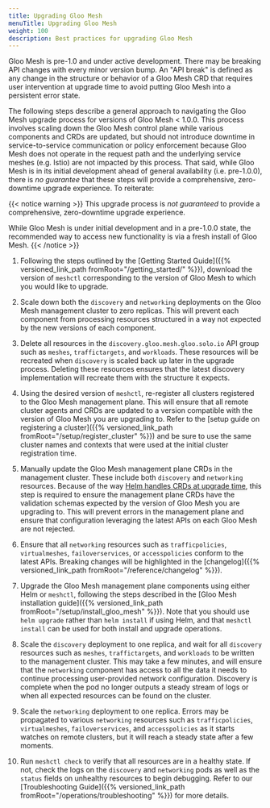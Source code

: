 ```yaml
---
title: Upgrading Gloo Mesh
menuTitle: Upgrading Gloo Mesh
weight: 100
description: Best practices for upgrading Gloo Mesh
---
```


Gloo Mesh is pre-1.0 and under active development. There may be breaking API changes with every minor version bump.
An "API break" is defined as any change in the structure or behavior of a Gloo Mesh CRD that requires user intervention
at upgrade time to avoid putting Gloo Mesh into a persistent error state.

The following steps describe a general approach to navigating the Gloo Mesh upgrade process for versions of Gloo Mesh
< 1.0.0. This process involves scaling down the Gloo Mesh control plane while various components and CRDs are updated,
but should not introduce downtime in service-to-service communication or policy enforcement because Gloo Mesh does not
operate in the request path and the underlying service meshes (e.g. Istio) are not impacted by this process. That said,
while Gloo Mesh is in its initial development ahead of general availability (i.e. pre-1.0.0), there is *no guarantee*
that these steps will provide a comprehensive, zero-downtime upgrade experience. To reiterate:

{{< notice warning >}}
This upgrade process is *not guaranteed* to provide a comprehensive, zero-downtime upgrade experience.

While Gloo Mesh is under initial development and in a pre-1.0.0 state, the recommended way to access new functionality
is via a fresh install of Gloo Mesh.
{{< /notice >}}

1. Following the steps outlined by the [Getting Started Guide]({{% versioned_link_path fromRoot="/getting_started/" %}}),
download the version of `meshctl` corresponding to the version of Gloo Mesh to which you would like to upgrade.

1. Scale down both the `discovery` and `networking` deployments on the Gloo Mesh management cluster to zero replicas.
This will prevent each component from processing resources structured in a way not expected by the new versions of each
component.

1. Delete all resources in the `discovery.gloo.mesh.gloo.solo.io` API group such as `meshes`, `traffictargets`, and `workloads`.
These resources will be recreated when `discovery` is scaled back up later in the upgrade process. Deleting these
resources ensures that the latest discovery implementation will recreate them with the structure it expects. 

1. Using the desired version of `meshctl`, re-register all clusters registered to the Gloo Mesh management plane. This
will ensure that all remote cluster agents and CRDs are updated to a version compatible with the version of Gloo Mesh
you are upgrading to. Refer to the [setup guide on registering a cluster]({{% versioned_link_path fromRoot="/setup/register_cluster" %}})
and be sure to use the same cluster names and contexts that were used at the initial cluster registration time.

1. Manually update the Gloo Mesh management plane CRDs in the management cluster. These include both `discovery` and
`networking` resources. Because of the way [Helm handles CRDs at upgrade time](https://helm.sh/docs/chart_best_practices/custom_resource_definitions/#some-caveats-and-explanations),
this step is required to ensure the management plane CRDs have the validation schemas expected by the version of Gloo
Mesh you are upgrading to. This will prevent errors in the management plane and ensure that configuration leveraging
the latest APIs on each Gloo Mesh are not rejected.

1. Ensure that all `networking` resources such as `trafficpolicies`, `virtualmeshes`, `failoverservices`, or `accesspolicies`
conform to the latest APIs. Breaking changes will be highlighted in the [changelog]({{% versioned_link_path fromRoot="/reference/changelog" %}}).

1. Upgrade the Gloo Mesh management plane components using either Helm or `meshctl`, following the steps described in
the [Gloo Mesh installation guide]({{% versioned_link_path fromRoot="/setup/install_gloo_mesh" %}}). Note that you
should use `helm upgrade` rather than `helm install` if using Helm, and that `meshctl install` can be used for both
install and upgrade operations.

1. Scale the `discovery` deployment to one replica, and wait for all `discovery` resources such as `meshes`, `traffictargets`,
and `workloads` to be written to the management cluster. This may take a few minutes, and will ensure that the `networking`
component has access to all the data it needs to continue processing user-provided network configuration. Discovery is
complete when the pod no longer outputs a steady stream of logs or when all expected resources can be found on the cluster.

1. Scale the `networking` deployment to one replica. Errors may be propagated to various `networking` resources such as
`trafficpolicies`, `virtualmeshes`, `failoverservices`, and `accesspolicies` as it starts watches on remote clusters,
but it will reach a steady state after a few moments.

1. Run `meshctl check` to verify that all resources are in a healthy state. If not, check the logs on the `discovery`
and `networking` pods as well as the `status` fields on unhealthy resources to begin debugging. Refer to our 
[Troubleshooting Guide]({{% versioned_link_path fromRoot="/operations/troubleshooting" %}}) for more details.
